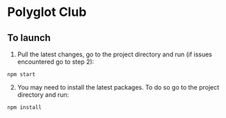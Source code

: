 # Polyglot Club

## To launch
1. Pull the latest changes, go to the project directory and run (if issues encountered go to step 2):
```
npm start
```
2. You may need to install the latest packages.  To do so go to the project directory and run:
```
npm install
```
